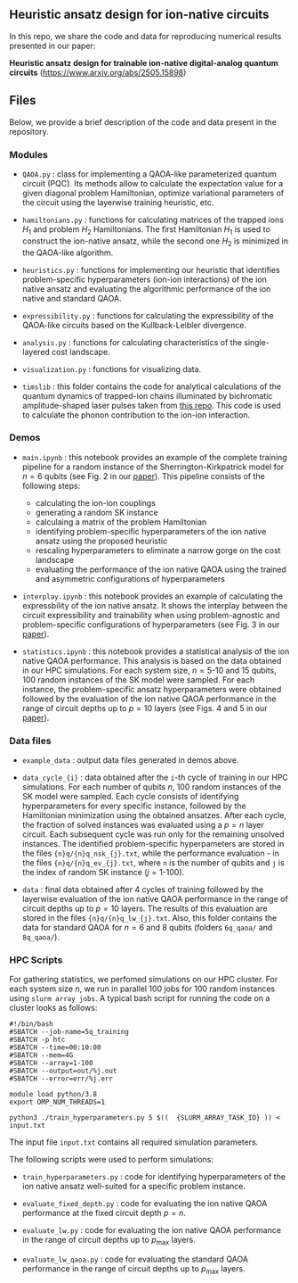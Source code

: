## Heuristic ansatz design for ion-native circuits

In this repo, we share the code and data for reproducing numerical results presented in our paper:

**Heuristic ansatz design for trainable ion-native digital-analog quantum circuits** (https://www.arxiv.org/abs/2505.15898)

## Files

Below, we provide a brief description of the code and data present in the repository.

### Modules

* `QAOA.py` : class for implementing a QAOA-like parameterized quantum circuit (PQC). Its methods allow to calculate the expectation value for a given diagonal problem Hamiltonian, optimize variational parameters of the circuit using the layerwise training heuristic, etc.

* `hamiltonians.py` : functions for calculating matrices of the trapped ions $H_1$ and problem $H_2$ Hamiltonians. The first Hamiltonian $H_1$ is used to construct the ion-native ansatz, while the second one $H_2$ is minimized in the QAOA-like algorithm.

* `heuristics.py` : functions for implementing our heuristic that identifies problem-specific hyperparameters (ion-ion interactions) of the ion native ansatz and evaluating the algorithmic performance of the ion native and standard QAOA.

* `expressibility.py` : functions for calculating the expressibility of the QAOA-like circuits based on the Kullback-Leibler divergence. 

* `analysis.py` : functions for calculating characteristics of the single-layered cost landscape. 

* `visualization.py` : functions for visualizing data. 

* `timslib` : this folder contains the code for analytical calculations of the quantum dynamics of trapped-ion chains illuminated by bichromatic amplitude-shaped laser pulses taken from [this repo](https://github.com/EvgAnikin/fast_molmer_sorensen_w_carrier/). This code is used to calculate the phonon contribution to the ion-ion interaction. 


### Demos

* `main.ipynb` : this notebook provides an example of the complete training pipeline for a random instance of the Sherrington-Kirkpatrick model for $n=6$ qubits (see Fig. 2 in our [paper](https://www.arxiv.org/abs/2505.15898)). This pipeline consists of the following steps:
  + calculating the ion-ion couplings
  + generating a random SK instance
  + calculaing a matrix of the problem Hamiltonian
  + identifying problem-specific hyperparameters of the ion native ansatz using the proposed heuristic
  + rescaling hyperparameters to eliminate a narrow gorge on the cost landscape
  + evaluating the performance of the ion native QAOA using the trained and asymmetric configurations of hyperparameters

* `interplay.ipynb` : this notebook provides an example of calculating the expressbility of the ion native ansatz. It shows the interplay between the circuit expressibility and trainability when using problem-agnostic and problem-specific configurations of hyperparameters (see Fig. 3 in our [paper](https://www.arxiv.org/abs/2505.15898)).

* `statistics.ipynb` : this notebook provides a statistical analysis of the ion native QAOA performance. This analysis is based on the data obtained in our HPC simulations. For each system size, $n=5$-$10$ and $15$ qubits, 100 random instances of the SK model were sampled. For each instance, the problem-specific ansatz hyperparameters were obtained followed by the evaluation of the ion native QAOA performance in the range of circuit depths up to $p=10$ layers (see Figs. 4 and 5 in our [paper](https://www.arxiv.org/abs/2505.15898)).

### Data files

* `example_data` : output data files generated in demos above.

* `data_cycle_{i}` : data obtained after the `i`-th cycle of training in our HPC simulations. For each number of qubits $n$, 100 random instances of the SK model were sampled. Each cycle consists of identifying hyperparameters for every specific instance, followed by the Hamiltonian minimization using the obtained ansatzes. After each cycle, the fraction of solved instances was evaluated using a $p = n$ layer circuit. Each subsequent cycle was run only for the remaining unsolved instances. The identified problem-specific hyperpameters are stored in the files `{n}q/{n}q_nsk_{j}.txt`, while the  performance evaluation - in the files `{n}q/{n}q_ev_{j}.txt`, where `n` is the number of qubits and `j` is the index of random SK instance ($j=1$-$100$). 

* `data` : final data obtained after 4 cycles of training followed by the layerwise evaluation of the ion native QAOA performance in the range of circuit depths up to $p=10$ layers. The results of this evaluation are stored in the files `{n}q/{n}q_lw_{j}.txt`. Also, this folder contains the data for standard QAOA for $n=6$ and $8$ qubits (folders `6q_qaoa/` and `8q_qaoa/`).

### HPC Scripts

For gathering statistics, we perfomed simulations on our HPC cluster. For each system size $n$, we run in parallel 100 jobs for 100 random instances using `slurm array jobs`. A typical bash script for running the code on a cluster looks as follows:

```
#!/bin/bash
#SBATCH --job-name=5q_training
#SBATCH -p htc
#SBATCH --time=00:10:00
#SBATCH --mem=4G
#SBATCH --array=1-100
#SBATCH --output=out/%j.out
#SBATCH --error=err/%j.err

module load python/3.8
export OMP_NUM_THREADS=1

python3 ./train_hyperparameters.py 5 $((  {SLURM_ARRAY_TASK_ID} )) < input.txt

```

The input file ``input.txt`` contains all required simulation parameters. 

The following scripts were used to perform simulations:

* `train_hyperparameters.py` : code for identifying hyperparameters of the ion native ansatz well-suited for a specific problem instance.

* `evaluate_fixed_depth.py` : code for evaluating the ion native QAOA performance at the fixed circuit depth $p=n$.

* `evaluate_lw.py` : code for evaluating the ion native QAOA performance in the range of circuit depths up to $p_{\max}$ layers.

* `evaluate_lw_qaoa.py` : code for evaluating the standard QAOA performance in the range of circuit depths up to $p_{\max}$ layers.
